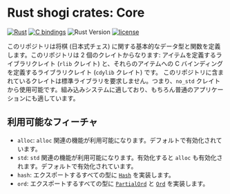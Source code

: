 # Rust shogi crates: Core
[![Rust](https://github.com/rust-shogi-crates/shogi_core/actions/workflows/rust.yml/badge.svg?branch=main)](https://github.com/rust-shogi-crates/shogi_core/actions/workflows/rust.yml?query=branch%3Amain)
[![C bindings](https://github.com/rust-shogi-crates/shogi_core/actions/workflows/c-bindings.yml/badge.svg?branch=main)](https://github.com/rust-shogi-crates/shogi_core/actions/workflows/c-bindings.yml?query=branch%3Amain)
![Rust Version](https://img.shields.io/badge/rustc-1.60+-blue.svg)
[![license](https://img.shields.io/badge/license-MIT-blue.svg)](https://opensource.org/licenses/mit-license.php)

このリポジトリは将棋 (日本式チェス) に関する基本的なデータ型と関数を定義します。このリポジトリは 2 個のクレイトからなります: アイテムを定義するライブラリクレイト (`rlib` クレイト) と、それらのアイテムへの C バインディングを定義するライブラリクレイト (`cdylib` クレイト) です。
このリポジトリに含まれているクレイトは標準ライブラリを要求しません。つまり、`no_std` クレイトから使用可能です。組み込みシステムに適しており、もちろん普通のアプリケーションにも適しています。

## 利用可能なフィーチャ
- `alloc`: `alloc` 関連の機能が利用可能になります。デフォルトで有効化されています。
- `std`: `std` 関連の機能が利用可能になります。有効化すると `alloc` も有効化されます。デフォルトで有効化されています。
- `hash`: エクスポートするすべての型に [`Hash`](https://doc.rust-lang.org/core/hash/trait.Hash.html) を実装します。
- `ord`: エクスポートするすべての型に [`PartialOrd`](https://doc.rust-lang.org/core/cmp/trait.PartialOrd.html) と [`Ord`](https://doc.rust-lang.org/core/cmp/trait.Ord.html) を実装します。

